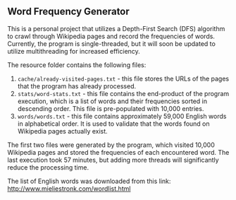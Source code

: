 ## Word Frequency Generator

This is a personal project that utilizes a Depth-First Search (DFS) algorithm to crawl through Wikipedia pages and record the frequencies of words. Currently, the program is single-threaded, but it will soon be updated to utilize multithreading for increased efficiency.

The resource folder contains the following files:
1. `cache/already-visited-pages.txt` - this file stores the URLs of the pages that the program has already processed.
2. `stats/word-stats.txt` - this file contains the end-product of the program execution, which is a list of words and their frequencies sorted in descending order. This file is pre-populated with 10,000 entries.
3. `words/words.txt` - this file contains approximately 59,000 English words in alphabetical order. It is used to validate that the words found on Wikipedia pages actually exist.

The first two files were generated by the program, which visited 10,000 Wikipedia pages and stored the frequencies of each encountered word. The last execution took 57 minutes, but adding more threads will significantly reduce the processing time.

The list of English words was downloaded from this link: http://www.mieliestronk.com/wordlist.html